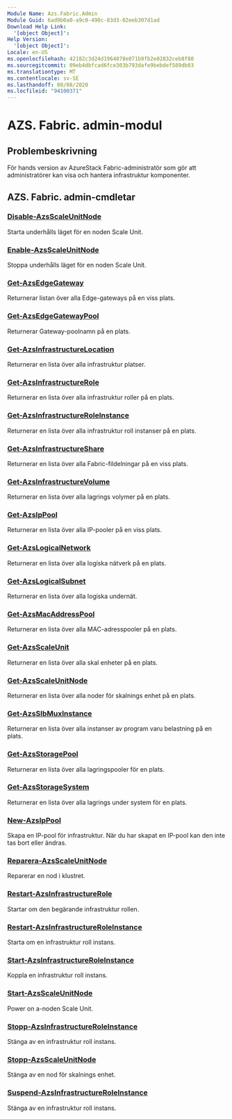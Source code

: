 ```yaml
---
Module Name: Azs.Fabric.Admin
Module Guid: 6ad9b0a0-a9c0-490c-83d3-02eeb307d1ad
Download Help Link:
  '[object Object]': 
Help Version:
  '[object Object]': 
Locale: en-US
ms.openlocfilehash: 42182c3d24d1964078e071b9fb2e02832ceb8f80
ms.sourcegitcommit: 09eb4dbfcad6fce303b793dafe9bebdef589db03
ms.translationtype: MT
ms.contentlocale: sv-SE
ms.lasthandoff: 08/08/2020
ms.locfileid: "94100371"
---
```

# AZS. Fabric. admin-modul
## Problembeskrivning
För hands version av AzureStack Fabric-administratör som gör att administratörer kan visa och hantera infrastruktur komponenter.  
## AZS. Fabric. admin-cmdletar
### [Disable-AzsScaleUnitNode](Disable-AzsScaleUnitNode.md)
Starta underhålls läget för en noden Scale Unit.

### [Enable-AzsScaleUnitNode](Enable-AzsScaleUnitNode.md)
Stoppa underhålls läget för en noden Scale Unit.

### [Get-AzsEdgeGateway](Get-AzsEdgeGateway.md)
Returnerar listan över alla Edge-gateways på en viss plats.

### [Get-AzsEdgeGatewayPool](Get-AzsEdgeGatewayPool.md)
Returnerar Gateway-poolnamn på en plats.

### [Get-AzsInfrastructureLocation](Get-AzsInfrastructureLocation.md)
Returnerar en lista över alla infrastruktur platser.

### [Get-AzsInfrastructureRole](Get-AzsInfrastructureRole.md)
Returnerar en lista över alla infrastruktur roller på en plats.

### [Get-AzsInfrastructureRoleInstance](Get-AzsInfrastructureRoleInstance.md)
Returnerar en lista över alla infrastruktur roll instanser på en plats.

### [Get-AzsInfrastructureShare](Get-AzsInfrastructureShare.md)
Returnerar en lista över alla Fabric-fildelningar på en viss plats.

### [Get-AzsInfrastructureVolume](Get-AzsInfrastructureVolume.md)
Returnerar en lista över alla lagrings volymer på en plats.

### [Get-AzsIpPool](Get-AzsIpPool.md)
Returnerar en lista över alla IP-pooler på en viss plats.

### [Get-AzsLogicalNetwork](Get-AzsLogicalNetwork.md)
Returnerar en lista över alla logiska nätverk på en plats.

### [Get-AzsLogicalSubnet](Get-AzsLogicalSubnet.md)
Returnerar en lista över alla logiska undernät.

### [Get-AzsMacAddressPool](Get-AzsMacAddressPool.md)
Returnerar en lista över alla MAC-adresspooler på en plats.

### [Get-AzsScaleUnit](Get-AzsScaleUnit.md)
Returnerar en lista över alla skal enheter på en plats.

### [Get-AzsScaleUnitNode](Get-AzsScaleUnitNode.md)
Returnerar en lista över alla noder för skalnings enhet på en plats.

### [Get-AzsSlbMuxInstance](Get-AzsSlbMuxInstance.md)
Returnerar en lista över alla instanser av program varu belastning på en plats.

### [Get-AzsStoragePool](Get-AzsStoragePool.md)
Returnerar en lista över alla lagringspooler för en plats.

### [Get-AzsStorageSystem](Get-AzsStorageSystem.md)
Returnerar en lista över alla lagrings under system för en plats.

### [New-AzsIpPool](New-AzsIpPool.md)
Skapa en IP-pool för infrastruktur. När du har skapat en IP-pool kan den inte tas bort eller ändras.

### [Reparera-AzsScaleUnitNode](Repair-AzsScaleUnitNode.md)
Reparerar en nod i klustret.

### [Restart-AzsInfrastructureRole](Restart-AzsInfrastructureRole.md)
Startar om den begärande infrastruktur rollen.

### [Restart-AzsInfrastructureRoleInstance](Restart-AzsInfrastructureRoleInstance.md)
Starta om en infrastruktur roll instans.

### [Start-AzsInfrastructureRoleInstance](Start-AzsInfrastructureRoleInstance.md)
Koppla en infrastruktur roll instans.

### [Start-AzsScaleUnitNode](Start-AzsScaleUnitNode.md)
Power on a-noden Scale Unit.

### [Stopp-AzsInfrastructureRoleInstance](Stop-AzsInfrastructureRoleInstance.md)
Stänga av en infrastruktur roll instans.

### [Stopp-AzsScaleUnitNode](Stop-AzsScaleUnitNode.md)
Stänga av en nod för skalnings enhet.

### [Suspend-AzsInfrastructureRoleInstance](Suspend-AzsInfrastructureRoleInstance.md)
Stänga av en infrastruktur roll instans.

